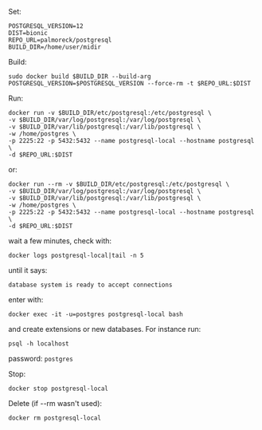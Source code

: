 Set:

```
POSTGRESQL_VERSION=12
DIST=bionic
REPO_URL=palmoreck/postgresql
BUILD_DIR=/home/user/midir
```


Build:

```
sudo docker build $BUILD_DIR --build-arg POSTGRESQL_VERSION=$POSTGRESQL_VERSION --force-rm -t $REPO_URL:$DIST
```

Run:

```
docker run -v $BUILD_DIR/etc/postgresql:/etc/postgresql \
-v $BUILD_DIR/var/log/postgresql:/var/log/postgresql \
-v $BUILD_DIR/var/lib/postgresql:/var/lib/postgresql \
-w /home/postgres \
-p 2225:22 -p 5432:5432 --name postgresql-local --hostname postgresql \
-d $REPO_URL:$DIST
```

or:

```
docker run --rm -v $BUILD_DIR/etc/postgresql:/etc/postgresql \
-v $BUILD_DIR/var/log/postgresql:/var/log/postgresql \
-v $BUILD_DIR/var/lib/postgresql:/var/lib/postgresql \
-w /home/postgres \
-p 2225:22 -p 5432:5432 --name postgresql-local --hostname postgresql \
-d $REPO_URL:$DIST
```


wait a few minutes, check with:

```
docker logs postgresql-local|tail -n 5
```

until it says:

```
database system is ready to accept connections
```

enter with:

```
docker exec -it -u=postgres postgresql-local bash   
```

and create extensions or new databases. For instance run:


```
psql -h localhost 
```

password: `postgres`


Stop:

```
docker stop postgresql-local
```

Delete (if --rm wasn't used):

```
docker rm postgresql-local
```
